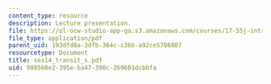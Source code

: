 ```yaml
---
content_type: resource
description: Lecture presentation.
file: https://ol-ocw-studio-app-qa.s3.amazonaws.com/courses/17-55j-introduction-to-latin-american-studies-fall-2006/908560e2395eba47390c269601dcbbfa_ses14_transit_s.pdf
file_type: application/pdf
parent_uid: 193dfd8a-3dfb-364c-c36b-a92ce5706807
resourcetype: Document
title: ses14_transit_s.pdf
uid: 908560e2-395e-ba47-390c-269601dcbbfa
---
```


